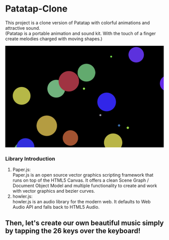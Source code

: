 # Patatap-Clone  

This project is a clone version of Patatap with colorful animations and attractive sound.  
(Patatap is a portable animation and sound kit. With the touch of a finger create melodies charged with moving shapes.)  
  
![Something wrong with the image](https://github.com/qwegssg/Patatap-Clone/blob/master/view.png)
  
### Library Introduction  
1. Paper.js:  
Paper.js is an open source vector graphics scripting framework that runs on top of the HTML5 Canvas. It offers a clean Scene Graph / Document Object Model and multiple functionality to create and work with vector graphics and bezier curves.  
2. howler.js:  
howler.js is an audio library for the modern web. It defaults to Web Audio API and falls back to HTML5 Audio. 



## Then, let's create our own beautiful music simply by tapping the 26 keys over the keyboard!
